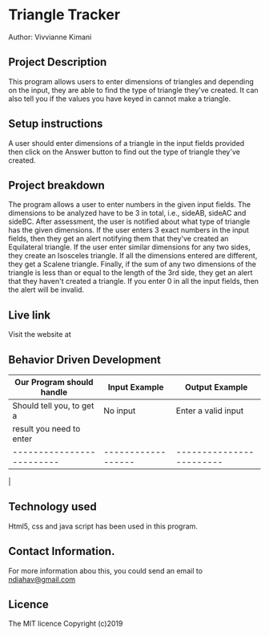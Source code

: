 # Triangle Tracker

Author: Vivvianne Kimani

## Project Description
This program allows users to enter dimensions of triangles and depending on the input, they are able to find the type of triangle they've created. It can also tell you if the values you have keyed in cannot make a triangle.

## Setup instructions
A user should enter dimensions of a triangle in the input fields provided then click on the Answer button to find out the type of triangle they've created.

## Project breakdown
The program allows a user to enter numbers in the given input fields. The dimensions to be analyzed have to be 3 in total, i.e., sideAB, sideAC and sideBC. After assessment, the user is notified about what type of triangle has the given dimensions. If the user enters 3 exact numbers in the input fields, then they get an alert notifying them that they've created an Equilateral triangle. If the user enter similar dimensions for any two sides, they create an Isosceles triangle. If all the dimensions entered are different, they get a Scalene triangle. Finally, if the sum of any two dimensions of the triangle is less than or equal to the length of the 3rd side, they get an alert that they haven't created a triangle. If you enter 0 in all the input fields, then the alert will be invalid.

## Live link
Visit the website at

## Behavior Driven Development

  |Our Program should handle| Input Example    | Output Example         |
  |-------------------------|------------------|------------------------|
  |Should tell you, to get a|No input          | Enter a valid input    |
  |result you need to enter |                  |                        |
  |-------------------------|------------------|------------------------|                         |
  |

## Technology used
Html5, css and java script has been used in this program.

## Contact Information.
For more information abou this, you could send an email to ndiahav@gmail.com

## Licence
The MIT licence
Copyright (c)2019
